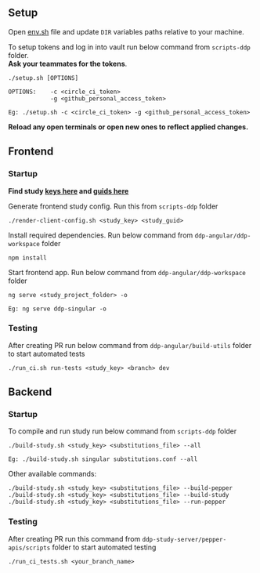 ## Setup

Open [env.sh](./env.sh) file and update `DIR` variables paths relative to your machine.

To setup tokens and log in into vault run below command from `scripts-ddp` folder.  
**Ask your teammates for the tokens**.

```
./setup.sh [OPTIONS]

OPTIONS:    -c <circle_ci_token>
            -g <github_personal_access_token>

Eg: ./setup.sh -c <circle_ci_token> -g <github_personal_access_token>
```

**Reload any open terminals or open new ones to reflect applied changes.**

## Frontend

### Startup

**Find study [keys here](https://github.com/broadinstitute/ddp-angular/blob/develop/.circleci/config.yml#L14) and [guids here](https://github.com/broadinstitute/ddp-angular/blob/develop/.circleci/config.yml#L16)**

Generate frontend study config. Run this from `scripts-ddp` folder

```
./render-client-config.sh <study_key> <study_guid>
```

Install required dependencies. Run below command from `ddp-angular/ddp-workspace` folder

```
npm install
```

Start frontend app. Run below command from `ddp-angular/ddp-workspace` folder

```
ng serve <study_project_folder> -o

Eg: ng serve ddp-singular -o
```

### Testing

After creating PR run below command from `ddp-angular/build-utils` folder to start automated tests

```
./run_ci.sh run-tests <study_key> <branch> dev
```

## Backend

### Startup

To compile and run study run below command from `scripts-ddp` folder

```
./build-study.sh <study_key> <substitutions_file> --all

Eg: ./build-study.sh singular substitutions.conf --all
```

Other available commands:

```
./build-study.sh <study_key> <substitutions_file> --build-pepper
./build-study.sh <study_key> <substitutions_file> --build-study
./build-study.sh <study_key> <substitutions_file> --run-pepper
```

### Testing

After creating PR run this command from `ddp-study-server/pepper-apis/scripts` folder to start automated testing

```
./run_ci_tests.sh <your_branch_name>
```
